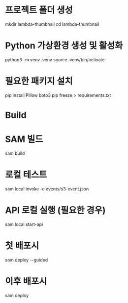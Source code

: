 # 프로젝트 폴더 생성

mkdir lambda-thumbnail
cd lambda-thumbnail

# Python 가상환경 생성 및 활성화

python3 -m venv .venv
source .venv/bin/activate

# 필요한 패키지 설치

pip install Pillow boto3
pip freeze > requirements.txt

# Build

# SAM 빌드

sam build

# 로컬 테스트

sam local invoke -e events/s3-event.json

# API 로컬 실행 (필요한 경우)

sam local start-api

# 첫 배포시

sam deploy --guided

# 이후 배포시

sam deploy
